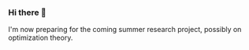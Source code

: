 ### Hi there 👋
<!--
**sjchen0/sjchen0** is a ✨ _special_ ✨ repository because its `README.md` (this file) appears on your GitHub profile.

Here are some ideas to get you started:
-->

I'm now preparing for the coming summer research project, possibly on optimization theory. 
